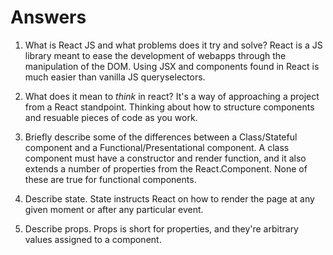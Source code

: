 # Answers

1.  What is React JS and what problems does it try and solve?
React is a JS library meant to ease the development of webapps through the manipulation of the DOM.  Using JSX and components found in React is much easier than vanilla JS queryselectors.

1.  What does it mean to _think_ in react?
It's a way of approaching a project from a React standpoint.  Thinking about how to structure components and resuable pieces of code as you work.

1.  Briefly describe some of the differences between a Class/Stateful component and a Functional/Presentational component.
A class component must have a constructor and render function, and it also extends a number of properties from the React.Component.  None of these are true for functional components.

1.  Describe state.
State instructs React on how to render the page at any given moment or after any particular event.

1.  Describe props.
Props is short for properties, and they're arbitrary values assigned to a component.
